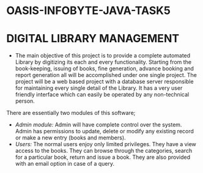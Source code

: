 # OASIS-INFOBYTE-JAVA-TASK5
# DIGITAL LIBRARY MANAGEMENT
* The main objective of this project is to provide a complete automated Library by digitizing its each and every functionality. Starting from the book-keeping, issuing of books, fine generation, advance booking and report generation all will be accomplished under one single project. The project will be a web based project with a database server responsible for maintaining every single detail of the Library. It has a very user friendly interface which can easily be operated by any non-technical person.

There are essentially two modules of this software;

* *Admin module:* Admin will have complete control over the system. Admin has permissions to update, delete or modify any existing record or make a new entry (books and members).
* *Users:* The normal users enjoy only limited privileges. They have a view access to the books. They can browse through the categories, search for a particular book, return and issue a book. They are also provided with an email option in case of a query.
